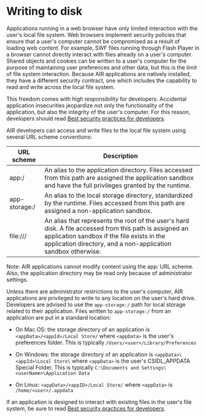 # Writing to disk

Applications running in a web browser have only limited interaction with the
user's local file system. Web browsers implement security policies that ensure
that a user's computer cannot be compromised as a result of loading web content.
For example, SWF files running through Flash Player in a browser cannot directly
interact with files already on a user's computer. Shared objects and cookies can
be written to a user's computer for the purpose of maintaining user preferences
and other data, but this is the limit of file system interaction. Because AIR
applications are natively installed, they have a different security contract,
one which includes the capability to read and write across the local file
system.

This freedom comes with high responsibility for developers. Accidental
application insecurities jeopardize not only the functionality of the
application, but also the integrity of the user's computer. For this reason,
developers should read
[Best security practices for developers](WS5b3ccc516d4fbf351e63e3d118666ade46-7e59.html).

AIR developers can access and write files to the local file system using several
URL scheme conventions:

| URL scheme    | Description                                                                                                                                                                                                            |
| ------------- | ---------------------------------------------------------------------------------------------------------------------------------------------------------------------------------------------------------------------- |
| app:/         | An alias to the application directory. Files accessed from this path are assigned the application sandbox and have the full privileges granted by the runtime.                                                         |
| app-storage:/ | An alias to the local storage directory, standardized by the runtime. Files accessed from this path are assigned a non-application sandbox.                                                                            |
| file:///      | An alias that represents the root of the user's hard disk. A file accessed from this path is assigned an application sandbox if the file exists in the application directory, and a non-application sandbox otherwise. |

Note: AIR applications cannot modify content using the app: URL scheme. Also,
the application directory may be read only because of administrator settings.

Unless there are administrator restrictions to the user's computer, AIR
applications are privileged to write to any location on the user's hard drive.
Developers are advised to use the `app-storage:/` path for local storage related
to their application. Files written to `app-storage:/` from an application are
put in a standard location:

- On Mac OS: the storage directory of an application is
  `<appData>/<appId>/Local Store/` where `<appData>` is the user's preferences
  folder. This is typically `/Users/<user>/Library/Preferences`

- On Windows: the storage directory of an application is
  `<appData>\<appId>\Local Store\` where `<appData>` is the user's CSIDL_APPDATA
  Special Folder. This is typically
  `C:\Documents and Settings\<userName>\Application Data`

- On Linux: `<appData>/<appID>/Local Store/` where `<appData>` is
  `/home/<user>/.appdata`

If an application is designed to interact with existing files in the user's file
system, be sure to read
[Best security practices for developers](WS5b3ccc516d4fbf351e63e3d118666ade46-7e59.html).
